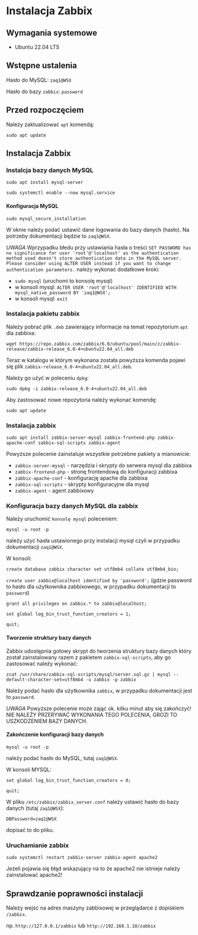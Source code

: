# Instalacja Zabbix

## Wymagania systemowe

 - Ubuntu 22.04 LTS

## Wstępne ustalenia

Hasło do MySQL: `zaq1@WSX`

Hasło do bazy `zabbix`: `password`

## Przed rozpoczęciem

Należy zaktualizować `apt` komendą:

`sudo apt update`

## Instalacja Zabbix

### Instalcja bazy danych MySQL

`sudo apt install mysql-server`

`sudo systemctl enable --now mysql.service`

#### Konfiguracja MySQL

`sudo mysql_secure_installation`

W oknie należy podać ustawić dane logowania do bazy danych (hasło). Na potrzeby dokumentacji będzie to `zaq1@WSX`.

*UWAGA* Wprzypadku błedu przy ustawiania hasła o treści `SET PASSWORD has no significance for user 'root'@'localhost' as the authentication method used doesn't store authentication data in the MySQL server. Please consider using ALTER USER instead if you want to change authentication parameters.` nalezy wykonać dodatkowe kroki:

 - `sudo mysql` (uruchomi to konsolę mysql)
 - w konsoli mysql: `ALTER USER 'root'@'localhost' IDENTIFIED WITH mysql_native_password BY 'zaq1@WSX';`
 - w konsoli mysql: `exit`

### Instalacja pakietu zabbix

Należy pobrać plik `.deb` zawierający informacje na temat repozytorium `apt` dla zabbixa:

`wget https://repo.zabbix.com/zabbix/6.0/ubuntu/pool/main/z/zabbix-release/zabbix-release_6.0-4+ubuntu22.04_all.deb`

Teraz w katalogu w którym wykonana została powyższa komenda pojawi się plik `zabbix-release_6.0-4+ubuntu22.04_all.deb`.

Należy go użyć w poleceniu `dpkg`:

`sudo dpkg -i zabbix-release_6.0-4+ubuntu22.04_all.deb`

Aby zastosować nowe repozytoria należy wykonać komendę:

`sudo apt update`

### Instalacja zabbix

`sudo apt install zabbix-server-mysql zabbix-frontend-php zabbix-apache-conf zabbix-sql-scripts zabbix-agent`

Powyższe polecenie zainstaluje wszystkie potrzebne pakiety a mianowicie:

 - `zabbix-server-mysql` - narzędzia i skrypty do serwera mysql dla zabbixa
 - `zabbix-frontend-php` - stronę frontendową do konfiguracji zabbixa
 - `zabbix-apache-conf` - konfigurację apache dla zabbixa
 - `zabbix-sql-scripts` - skrypty konfiguracyjne dla mysql
 - `zabbix-agent` - agent zabbixowy

### Konfiguracja bazy danych MySQL dla zabbix

Należy uruchomić `konsolę mysql` poleceniem:

`mysql -u root -p`

należy użyć hasła ustawionego przy instalacji mysql czyli w przypadku dokumentacji `zaq1@WSX`.

W konsoli:

`create database zabbix character set utf8mb4 collate utf8mb4_bin;`

`create user zabbix@localhost identified by 'password';` (gdzie password to hasło dla użytkownika zabbixowego, w przypadku dokumentacji to `password`)

`grant all privileges on zabbix.* to zabbix@localhost;`

`set global log_bin_trust_function_creators = 1;`

`quit;`

#### Tworzenie struktury bazy danych

Zabbix udostępnia gotowy skrypt do tworzenia struktury bazy danych który został zainstalowany razem z pakietem `zabbix-sql-scripts`, aby go zastosować należy wykonać:

`zcat /usr/share/zabbix-sql-scripts/mysql/server.sql.gz | mysql --default-character-set=utf8mb4 -u zabbix -p zabbix`


Należy podać hasło dla użytkownika `zabbix`, w przypadku dokumentacji jest to `password`.

*UWAGA* Powyższe polecenie może zająć ok. kilku minut aby się zakończyć! NIE NALEŻY PRZERYWAĆ WYKONANIA TEGO POLECENIA, GROZI TO USZKODZENIEM BAZY DANYCH.

#### Zakończenie konfiguracji bazy danych

`mysql -u root -p`

należy podać hasło do MySQL, tutaj `zaq1@WSX`.

W konsoli MYSQL:

`set global log_bin_trust_function_creators = 0;`

`quit;`

W pliku `/etc/zabbix/zabbix_server.conf` należy ustawić hasło do bazy danych (tutaj `zaq1@WSX`):

`DBPassword=zaq1@WSX`

dopisać to do pliku.

### Uruchamianie zabbix

`sudo systemctl restart zabbix-server zabbix-agent apache2`

Jeżeli pojawia się błąd wskazujący na to że apache2 nie istnieje należy zainstalować apache2!

## Sprawdzanie poprawności instalacji

Należy wejść na adres maszyny zabbixowej w przeglądarce z dopiskiem `/zabbix`.

np. `http://127.0.0.1/zabbix` lub `http://192.168.1.10/zabbix`
